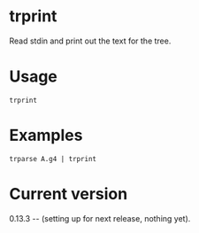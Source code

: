 # trprint

Read stdin and print out the text for the tree.

# Usage

    trprint

# Examples

    trparse A.g4 | trprint

# Current version

0.13.3 -- (setting up for next release, nothing yet).

